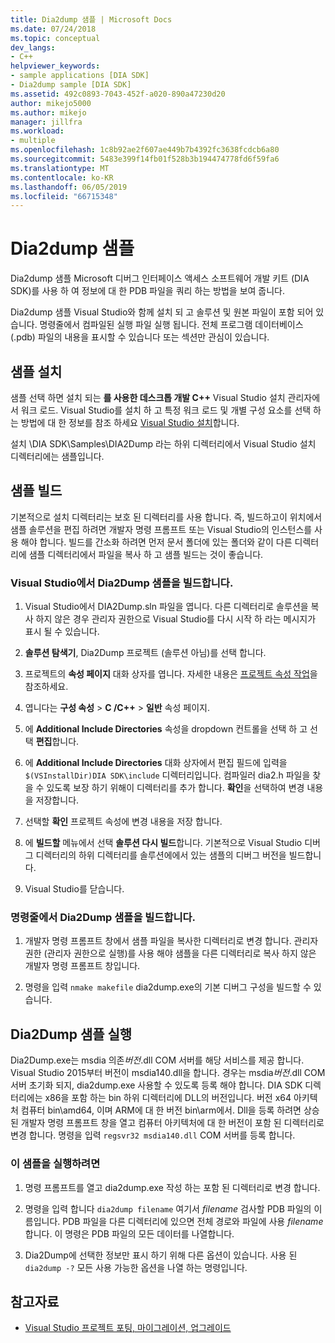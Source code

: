 ```yaml
---
title: Dia2dump 샘플 | Microsoft Docs
ms.date: 07/24/2018
ms.topic: conceptual
dev_langs:
- C++
helpviewer_keywords:
- sample applications [DIA SDK]
- Dia2dump sample [DIA SDK]
ms.assetid: 492c0893-7043-452f-a020-890a47230d20
author: mikejo5000
ms.author: mikejo
manager: jillfra
ms.workload:
- multiple
ms.openlocfilehash: 1c8b92ae2f607ae449b7b4392fc3638fcdcb6a80
ms.sourcegitcommit: 5483e399f14fb01f528b3b194474778fd6f59fa6
ms.translationtype: MT
ms.contentlocale: ko-KR
ms.lasthandoff: 06/05/2019
ms.locfileid: "66715348"
---
```

# <a name="dia2dump-sample"></a>Dia2dump 샘플

Dia2dump 샘플 Microsoft 디버그 인터페이스 액세스 소프트웨어 개발 키트 (DIA SDK)를 사용 하 여 정보에 대 한 PDB 파일을 쿼리 하는 방법을 보여 줍니다.

Dia2dump 샘플 Visual Studio와 함께 설치 되 고 솔루션 및 원본 파일이 포함 되어 있습니다. 명령줄에서 컴파일된 실행 파일 실행 됩니다. 전체 프로그램 데이터베이스 (.pdb) 파일의 내용을 표시할 수 있습니다 또는 섹션만 관심이 있습니다.

## <a name="install-the-sample"></a>샘플 설치

샘플 선택 하면 설치 되는 **를 사용한 데스크톱 개발 C++**  Visual Studio 설치 관리자에서 워크 로드. Visual Studio를 설치 하 고 특정 워크 로드 및 개별 구성 요소를 선택 하는 방법에 대 한 정보를 참조 하세요 [Visual Studio 설치](../../install/install-visual-studio.md)합니다.

설치 \DIA SDK\Samples\DIA2Dump 라는 하위 디렉터리에서 Visual Studio 설치 디렉터리에는 샘플입니다.

## <a name="build-the-sample"></a>샘플 빌드

기본적으로 설치 디렉터리는 보호 된 디렉터리를 사용 합니다. 즉, 빌드하고이 위치에서 샘플 솔루션을 편집 하려면 개발자 명령 프롬프트 또는 Visual Studio의 인스턴스를 사용 해야 합니다. 빌드를 간소화 하려면 먼저 문서 폴더에 있는 폴더와 같이 다른 디렉터리에 샘플 디렉터리에서 파일을 복사 하 고 샘플 빌드는 것이 좋습니다.

### <a name="to-build-the-dia2dump-sample-in-visual-studio"></a>Visual Studio에서 Dia2Dump 샘플을 빌드합니다.

1. Visual Studio에서 DIA2Dump.sln 파일을 엽니다. 다른 디렉터리로 솔루션을 복사 하지 않은 경우 관리자 권한으로 Visual Studio를 다시 시작 하 라는 메시지가 표시 될 수 있습니다.

1. **솔루션 탐색기**, Dia2Dump 프로젝트 (솔루션 아님)를 선택 합니다.

1. 프로젝트의 **속성 페이지** 대화 상자를 엽니다. 자세한 내용은 [프로젝트 속성 작업](/cpp/build/working-with-project-properties)을 참조하세요.

1. 엽니다는 **구성 속성** > **C /C++**  > **일반** 속성 페이지.

1. 에 **Additional Include Directories** 속성을 dropdown 컨트롤을 선택 하 고 선택 **편집**합니다.

1. 에 **Additional Include Directories** 대화 상자에서 편집 필드에 입력을 `$(VSInstallDir)DIA SDK\include` 디렉터리입니다. 컴파일러 dia2.h 파일을 찾을 수 있도록 보장 하기 위해이 디렉터리를 추가 합니다. **확인**을 선택하여 변경 내용을 저장합니다.

1. 선택할 **확인** 프로젝트 속성에 변경 내용을 저장 합니다.

1. 에 **빌드할** 메뉴에서 선택 **솔루션 다시 빌드**합니다. 기본적으로 Visual Studio 디버그 디렉터리의 하위 디렉터리를 솔루션에에서 있는 샘플의 디버그 버전을 빌드합니다.

1. Visual Studio를 닫습니다.

### <a name="to-build-the-dia2dump-sample-at-the-command-line"></a>명령줄에서 Dia2Dump 샘플을 빌드합니다.

1. 개발자 명령 프롬프트 창에서 샘플 파일을 복사한 디렉터리로 변경 합니다. 관리자 권한 (관리자 권한으로 실행)를 사용 해야 샘플을 다른 디렉터리로 복사 하지 않은 개발자 명령 프롬프트 창입니다.

1. 명령을 입력 `nmake makefile` dia2dump.exe의 기본 디버그 구성을 빌드할 수 있습니다.

## <a name="run-the-dia2dump-sample"></a>Dia2Dump 샘플 실행

Dia2Dump.exe는 msdia 의존*버전*.dll COM 서버를 해당 서비스를 제공 합니다. Visual Studio 2015부터 버전이 msdia140.dll을 합니다. 경우는 msdia*버전*.dll COM 서버 초기화 되지, dia2dump.exe 사용할 수 있도록 등록 해야 합니다. DIA SDK 디렉터리에는 x86을 포함 하는 bin 하위 디렉터리에 DLL의 버전입니다. 버전 x64 아키텍처 컴퓨터 bin\amd64, 이며 ARM에 대 한 버전 bin\arm에서. Dll을 등록 하려면 상승 된 개발자 명령 프롬프트 창을 열고 컴퓨터 아키텍처에 대 한 버전이 포함 된 디렉터리로 변경 합니다. 명령을 입력 `regsvr32 msdia140.dll` COM 서버를 등록 합니다.

### <a name="to-run-the-sample"></a>이 샘플을 실행하려면

1. 명령 프롬프트를 열고 dia2dump.exe 작성 하는 포함 된 디렉터리로 변경 합니다.

1. 명령을 입력 합니다 `dia2dump filename` 여기서 *filename* 검사할 PDB 파일의 이름입니다. PDB 파일을 다른 디렉터리에 있으면 전체 경로와 파일에 사용 *filename*합니다. 이 명령은 PDB 파일의 모든 데이터를 나열합니다.

1. Dia2Dump에 선택한 정보만 표시 하기 위해 다른 옵션이 있습니다. 사용 된 `dia2dump -?` 모든 사용 가능한 옵션을 나열 하는 명령입니다.

## <a name="see-also"></a>참고자료

- [Visual Studio 프로젝트 포팅, 마이그레이션, 업그레이드](../../porting/port-migrate-and-upgrade-visual-studio-projects.md)
